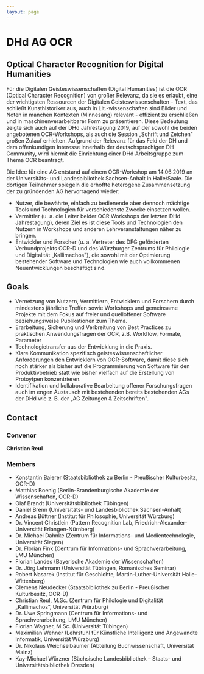 ```yaml
---
layout: page
---
```


# DHd AG OCR

## Optical Character Recognition for Digital Humanities

Für die Digitalen Geisteswissenschaften (Digital Humanities) ist die OCR
(Optical Character Recognition)  von großer Relevanz, da sie es erlaubt, eine
der wichtigsten Ressourcen der Digitalen Geisteswissenschaften  -  Text, das
schließt Kunsthistoriker aus, auch in Lit.-wissenschaften sind Bilder und Noten
in manchen Kontexten (Minnesang) relevant  -  effizient zu erschließen und in
maschinenverarbeitbarer Form zu präsentieren. Diese Bedeutung zeigte sich auch
auf der DHd Jahrestagung 2019, auf der sowohl die beiden angebotenen
OCR-Workshops, als auch die Session „Schrift und Zeichen" großen Zulauf
erhielten. Aufgrund der Relevanz für das Feld der DH und dem offenkundigen
Interesse innerhalb der deutschsprachigen DH Community, wird hiermit die
Einrichtung einer DHd Arbeitsgruppe zum Thema OCR beantragt.

Die Idee für eine AG entstand auf einem OCR-Workshop am 14.06.2019 an der
Universitäts- und Landesbibliothek Sachsen-Anhalt in Halle/Saale. Die dortigen
Teilnehmer spiegeln die erhoffte heterogene Zusammensetzung der zu gründenden
AG hervorragend wieder:

   * Nutzer, die bewährte, einfach zu bedienende aber dennoch mächtige Tools
     und Technologien für verschiedenste Zwecke einsetzen wollen.
   * Vermittler (u. a. die Leiter beider OCR Workshops der letzten DHd
     Jahrestagung), deren Ziel es ist diese Tools und Technologien den Nutzern
     in Workshops und anderen Lehrveranstaltungen näher zu bringen.
   * Entwickler und Forscher (u. a. Vertreter des DFG geförderten
     Verbundprojekts OCR-D und des Würzburger Zentrums für Philologie und
     Digitalität „Kallimachos"), die sowohl mit der Optimierung bestehender
     Software und Technologien wie auch vollkommenen Neuentwicklungen
     beschäftigt sind.

## Goals

   * Vernetzung von Nutzern, Vermittlern, Entwicklern und Forschern durch
     mindestens jährliche Treffen sowie Workshops und gemeinsame Projekte mit
     dem Fokus auf freier und quelloffener Software beziehungsweise
     Publikationen zum Thema.
   * Erarbeitung, Sicherung und Verbreitung von Best Practices zu praktischen
     Anwendungsfragen der OCR, z.B. Workflow, Formate, Parameter
   * Technologietransfer aus der Entwicklung in die Praxis.
   * Klare Kommunikation spezifisch geisteswissenschaftlicher Anforderungen den
     Entwicklern von OCR-Software, damit diese sich noch stärker als bisher auf
     die Programmierung von Software für den Produktivbetrieb statt wie bisher
     vielfach auf die Erstellung von Protoytpen konzentrieren.
   * Identifikation und kollaborative Bearbeitung offener Forschungsfragen auch
     im engen Austausch mit bestehenden bereits bestehenden AGs der DHd wie z.
     B. der „AG Zeitungen & Zeitschriften".


## Contact

### Convenor

**Christian Reul**

### Members

* Konstantin Baierer (Staatsbibliothek zu Berlin - Preußischer Kulturbesitz, OCR-D)
* Matthias Boenig (Berlin-Brandenburgische Akademie der Wissenschaften, OCR-D)
* Olaf Brandt (Universitätsbibliothek Tübingen)
* Daniel Brenn (Universitäts- und Landesbibliothek Sachsen-Anhalt)
* Andreas Büttner (Institut für Philosophie, Universität Würzburg)
* Dr. Vincent Christlein (Pattern Recognition Lab, Friedrich-Alexander-Universität Erlangen-Nürnberg)
* Dr. Michael Dahnke (Zentrum für Informations- und Medientechnologie, Universität Siegen)
* Dr. Florian Fink (Centrum für Informations- und Sprachverarbeitung, LMU München)
* Florian Landes (Bayerische Akademie der Wissenschaften)
* Dr. Jörg Lehmann (Universität Tübingen, Romanisches Seminar)
* Robert Nasarek (Institut für Geschichte, Martin-Luther-Universität Halle-Wittenberg)
* Clemens Neudecker (Staatsbibliothek zu Berlin - Preußischer Kulturbesitz, OCR-D)
* Christian Reul, M.Sc. (Zentrum für Philologie und Digitalität „Kallimachos”, Universität Würzburg)
* Dr. Uwe Springmann (Centrum für Informations- und Sprachverarbeitung, LMU München)
* Florian Wagner, M.Sc. (Universität Tübingen)
* Maximilian Wehner (Lehrstuhl für Künstliche Intelligenz und Angewandte Informatik, Universität Würzburg)
* Dr. Nikolaus Weichselbaumer (Abteilung Buchwissenschaft, Universität Mainz)
* Kay-Michael Würzner (Sächsische Landesbibliothek – Staats- und Universitätsbibliothek Dresden)
